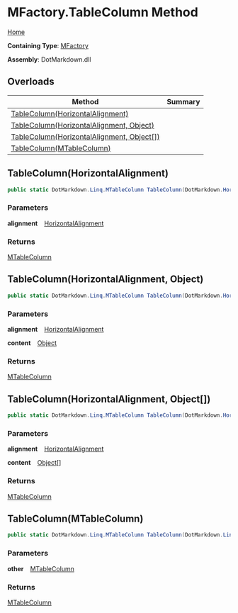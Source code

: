 # MFactory\.TableColumn Method

[Home](../../../../README.md)

**Containing Type**: [MFactory](../README.md)

**Assembly**: DotMarkdown\.dll

## Overloads

| Method | Summary |
| ------ | ------- |
| [TableColumn(HorizontalAlignment)](#DotMarkdown_Linq_MFactory_TableColumn_DotMarkdown_HorizontalAlignment_) | |
| [TableColumn(HorizontalAlignment, Object)](#DotMarkdown_Linq_MFactory_TableColumn_DotMarkdown_HorizontalAlignment_System_Object_) | |
| [TableColumn(HorizontalAlignment, Object\[\])](#DotMarkdown_Linq_MFactory_TableColumn_DotMarkdown_HorizontalAlignment_System_Object___) | |
| [TableColumn(MTableColumn)](#DotMarkdown_Linq_MFactory_TableColumn_DotMarkdown_Linq_MTableColumn_) | |

## TableColumn\(HorizontalAlignment\) <a name="DotMarkdown_Linq_MFactory_TableColumn_DotMarkdown_HorizontalAlignment_"></a>

```csharp
public static DotMarkdown.Linq.MTableColumn TableColumn(DotMarkdown.HorizontalAlignment alignment)
```

### Parameters

**alignment** &ensp; [HorizontalAlignment](../../../HorizontalAlignment/README.md)

### Returns

[MTableColumn](../../MTableColumn/README.md)

## TableColumn\(HorizontalAlignment, Object\) <a name="DotMarkdown_Linq_MFactory_TableColumn_DotMarkdown_HorizontalAlignment_System_Object_"></a>

```csharp
public static DotMarkdown.Linq.MTableColumn TableColumn(DotMarkdown.HorizontalAlignment alignment, object content)
```

### Parameters

**alignment** &ensp; [HorizontalAlignment](../../../HorizontalAlignment/README.md)

**content** &ensp; [Object](https://docs.microsoft.com/en-us/dotnet/api/system.object)

### Returns

[MTableColumn](../../MTableColumn/README.md)

## TableColumn\(HorizontalAlignment, Object\[\]\) <a name="DotMarkdown_Linq_MFactory_TableColumn_DotMarkdown_HorizontalAlignment_System_Object___"></a>

```csharp
public static DotMarkdown.Linq.MTableColumn TableColumn(DotMarkdown.HorizontalAlignment alignment, params object[] content)
```

### Parameters

**alignment** &ensp; [HorizontalAlignment](../../../HorizontalAlignment/README.md)

**content** &ensp; [Object](https://docs.microsoft.com/en-us/dotnet/api/system.object)\[\]

### Returns

[MTableColumn](../../MTableColumn/README.md)

## TableColumn\(MTableColumn\) <a name="DotMarkdown_Linq_MFactory_TableColumn_DotMarkdown_Linq_MTableColumn_"></a>

```csharp
public static DotMarkdown.Linq.MTableColumn TableColumn(DotMarkdown.Linq.MTableColumn other)
```

### Parameters

**other** &ensp; [MTableColumn](../../MTableColumn/README.md)

### Returns

[MTableColumn](../../MTableColumn/README.md)

